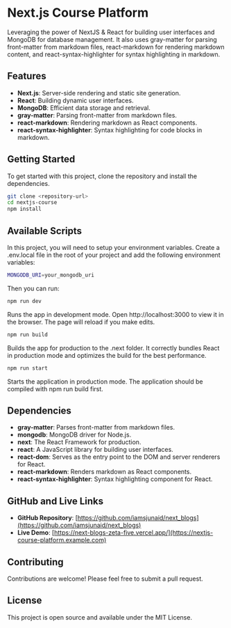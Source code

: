 # Next.js Course Platform

Leveraging the power of NextJS & React for building user interfaces and MongoDB for database management. It also uses gray-matter for parsing front-matter from markdown files, react-markdown for rendering markdown content, and react-syntax-highlighter for syntax highlighting in markdown.

## Features

- **Next.js**: Server-side rendering and static site generation.
- **React**: Building dynamic user interfaces.
- **MongoDB**: Efficient data storage and retrieval.
- **gray-matter**: Parsing front-matter from markdown files.
- **react-markdown**: Rendering markdown as React components.
- **react-syntax-highlighter**: Syntax highlighting for code blocks in markdown.

## Getting Started

To get started with this project, clone the repository and install the dependencies.

```bash
git clone <repository-url>
cd nextjs-course
npm install
```

## Available Scripts

In this project, you will need to setup your environment variables. Create a .env.local file in the root of your project and add the following environment variables:

```bash
MONGODB_URI=your_mongodb_uri
```

Then you can run:

```bash
npm run dev
```
Runs the app in development mode. Open http://localhost:3000 to view it in the browser. The page will reload if you make edits.

```bash
npm run build
```
Builds the app for production to the .next folder. It correctly bundles React in production mode and optimizes the build for the best performance.

```bash
npm run start
```
Starts the application in production mode. The application should be compiled with npm run build first.

## Dependencies

- **gray-matter**: Parses front-matter from markdown files.
- **mongodb**: MongoDB driver for Node.js.
- **next**: The React Framework for production.
- **react**: A JavaScript library for building user interfaces.
- **react-dom**: Serves as the entry point to the DOM and server renderers for React.
- **react-markdown**: Renders markdown as React components.
- **react-syntax-highlighter**: Syntax highlighting component for React.

## GitHub and Live Links

- **GitHub Repository**: [https://github.com/iamsjunaid/next_blogs](https://github.com/iamsjunaid/next_blogs)
- **Live Demo**: [https://next-blogs-zeta-five.vercel.app/](https://nextjs-course-platform.example.com)

## Contributing

Contributions are welcome! Please feel free to submit a pull request.

## License

This project is open source and available under the MIT License.
